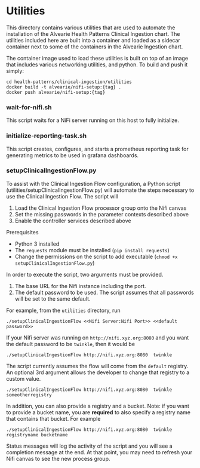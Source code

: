 # Utilities

This directory contains various utilities that are used to automate the installation of the Alvearie Health Patterns Clinical Ingestion chart.
The utilities included here are built into a container and loaded as a sidecar container next to some of the containers in the Alvearie Ingestion chart.

The container image used to load these utilities is built on top of an image that includes various networking utilities, and python.
To build and push it simply:

```
cd health-patterns/clinical-ingestion/utilities
docker build -t alvearie/nifi-setup:{tag} .
docker push alvearie/nifi-setup:{tag}
```

### wait-for-nifi.sh

This script waits for a NiFi server running on this host to fully initialize.

### initialize-reporting-task.sh

This script creates, configures, and starts a prometheus reporting task for generating metrics to be used in grafana dashboards.

### setupClinicalIngestionFlow.py

To assist with the Clinical Ingestion Flow configuration, a Python script (utilities/setupClinicalIngestionFlow.py) will automate the steps necessary to use the Clinical Ingestion Flow.  The script will

1. Load the Clinical Ingestion Flow processor group onto the Nifi canvas
1. Set the missing passwords in the parameter contexts described above
1. Enable the controller services described above

Prerequisites
  - Python 3 installed
  - The `requests` module must be installed (`pip install requests`)
  - Change the permissions on the script to add executable (`chmod +x setupClinicalIngestionFlow.py`)
  
In order to execute the script, two arguments must be provided.  
  1. The base URL for the Nifi instance including the port.
  1. The default password to be used.  The script assumes that all passwords will be set to the same default.
  
For example, from the `utilities` directory, run

`./setupClinicalIngestionFlow <<Nifi Server:Nifi Port>> <<default password>>`

If your Nifi server was running on `http://nifi.xyz.org:8080` and you want the default password to be `twinkle`, then it would be

`./setupClinicalIngestionFlow http://nifi.xyz.org:8080  twinkle`

The script currently assumes the flow will come from the `default` registry.  An optional 3rd argument allows the developer to change that registry to a custom value.

`./setupClinicalIngestionFlow http://nifi.xyz.org:8080  twinkle someotherregistry`

In addition, you can also provide a registry and a bucket.  Note: if you want to provide a bucket name, you are **required** to also specify a registry name that contains that bucket.  For example

`./setupClinicalIngestionFlow http://nifi.xyz.org:8080  twinkle registryname bucketname`

Status messages will log the activity of the script and you will see a completion message at the end.  At that point, you may need to refresh your Nifi canvas to see the new process group.